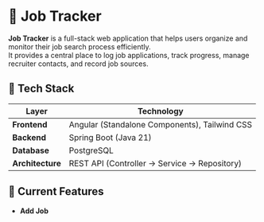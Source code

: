 # 💼 Job Tracker

**Job Tracker** is a full-stack web application that helps users organize and monitor their job search process efficiently.  
It provides a central place to log job applications, track progress, manage recruiter contacts, and record job sources.


## 🧩 Tech Stack
| Layer | Technology |
|-------|-------------|
| **Frontend** | Angular (Standalone Components), Tailwind CSS |
| **Backend** | Spring Boot (Java 21) |
| **Database** | PostgreSQL |
| **Architecture** | REST API (Controller → Service → Repository) |


## 🚀 Current Features
- **Add Job**  


